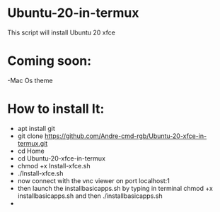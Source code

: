 # Ubuntu-20-in-termux
This script will install Ubuntu 20 xfce
# Coming soon:
-Mac Os theme
# How to install It:
- apt install git
- git clone https://github.com/Andre-cmd-rgb/Ubuntu-20-xfce-in-termux.git
- cd Home
- cd Ubuntu-20-xfce-in-termux
- chmod +x Install-xfce.sh
- ./Install-xfce.sh
- now connect with the vnc viewer on port localhost:1
- then launch the installbasicapps.sh by typing in terminal chmod +x installbasicapps.sh and then ./installbasicapps.sh
- 

